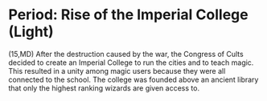 # Period: Rise of the Imperial College (Light)

(15,MD) After the destruction caused by the war, the Congress of Cults decided to
create an Imperial College to run the cities and to teach magic. This resulted
in a unity among magic users because they were all connected to the school.  The
college was founded above an ancient library that only the highest ranking
wizards are given access to.
